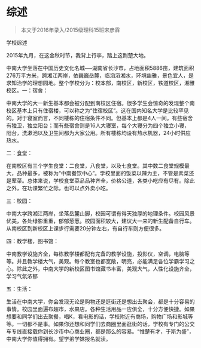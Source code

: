 
# 综述  

> 本文于2016年录入/2015级理科15班宋彦霖  

学校综述

2015年九月，在这金秋时节，我背上行李，踏上这荆楚大地。

中南大学坐落在中国历史文化名城──湖南省长沙市，占地面积5886亩，建筑面积276万平方米，跨湘江两岸，依巍巍岳麓，临滔滔湘水，环境幽雅，景色宜人，是求知治学的理想园地。整个学校分为：校本部，南校区，新校区，铁道校区，湘雅校区。一：宿舍：

中南大学的大一新生基本都会被分配到南校区住宿。很多学生会惊奇的发现整个南校区基本上只有住宿楼，可以称之为“住宿校区”。这在国内知名大学是比较罕见的。对于寝室而言，不同楼栋的住宿条件不同。但基本上都是4人一间。有些宿舍有独卫，独立阳台；而有些宿舍则是16人大寝室，每个大寝分为四个独立小寝，阳台，洗漱池以及卫生间都为大家公用。所有楼栋均设有热水机器，24小时供应热水。

二：食堂：

在南校区有三个学生食堂：二食堂，八食堂，以及七食堂。其中数二食堂规模最大，品种最多，被称为“中南餐饮中心”。学校里面的饭菜以辣为主，不管是素菜还是荤菜。总体来说，学校食堂菜品品种齐全，价格公道，各类小吃应有尽有。除此之外，在功课繁忙之际，也可以点外卖小吃。

三：校园：

中南大学跨湘江两岸，坐落岳麓山脚，校园可谓有得天独厚的地理条件。校园风景优美，各处绿影重重，郁郁葱葱。校园面积较大，建议大一来的新生配备自行车。从南校区到新校区上课步行需要20分钟左右，有自行车则方便很多。

四：教学楼，图书馆：

中南教学设施齐全，每栋教学楼都配有完备的教学设施，投影仪，空调，电脑等等。并且教学楼大气，美观。每个教室也都宽敞，明亮，必能满足各位学霸学习之心。除此之外，中南大学的新校区图书馆藏书丰富，美观大气，人性化设施齐全，学习气氛浓郁

五：生活：

生活在中南大学，你会发现无论是购物还是逛街还是想出去聚会，都是十分容易的事情。校园里面遍布超市，水果店。各种生活用品一应俱全，十分方便快捷。如果想要和同学们出去聚餐，唱K，看电影的话，学校附近有商场，购物广场和影城等等。一切都不是事。如果你还想和同学们去商圈里面逛街的话，学校有专门的公交车专线直接载你到长沙市中心商业圈，都是那么的容易。“惟楚有才，于斯为盛”，中南大学你值得拥有。望学弟学妹报名就读。


